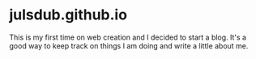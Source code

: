 # julsdub.github.io

This is my first time on web creation and I decided to start a blog. It's a good way to keep track on things I am doing and write a little about me.
